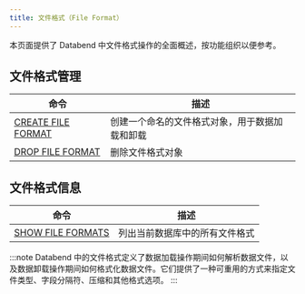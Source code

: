 ```yaml
---
title: 文件格式（File Format）
---
```


本页面提供了 Databend 中文件格式操作的全面概述，按功能组织以便参考。

## 文件格式管理

| 命令 | 描述 |
|---------|-------------|
| [CREATE FILE FORMAT](01-ddl-create-file-format.md) | 创建一个命名的文件格式对象，用于数据加载和卸载 |
| [DROP FILE FORMAT](02-ddl-drop-file-format.md) | 删除文件格式对象 |

## 文件格式信息

| 命令 | 描述 |
|---------|-------------|
| [SHOW FILE FORMATS](03-ddl-show-file-formats.md) | 列出当前数据库中的所有文件格式 |

:::note
Databend 中的文件格式定义了数据加载操作期间如何解析数据文件，以及数据卸载操作期间如何格式化数据文件。它们提供了一种可重用的方式来指定文件类型、字段分隔符、压缩和其他格式选项。
:::